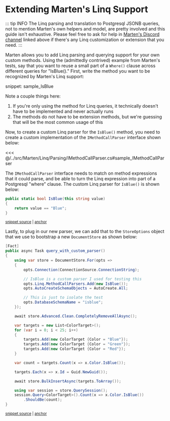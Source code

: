 # Extending Marten's Linq Support

::: tip INFO
The Linq parsing and translation to Postgresql JSONB queries, not to mention Marten's own helpers and model, are pretty involved and this guide isn't exhaustive. Please feel free to ask for help in [Marten's Discord channel](https://discord.gg/WMxrvegf8H) linked above if there's any Linq customization or extension that you need.
:::

Marten allows you to add Linq parsing and querying support for your own custom methods.
Using the (admittedly contrived) example from Marten's tests, say that you want to reuse a small part of a `Where()` clause across
different queries for "IsBlue()." First, write the method you want to be recognized by Marten's Linq support:

snippet: sample_IsBlue

Note a couple things here:

1. If you're only using the method for Linq queries, it technically doesn't have to be implemented and never actually runs
1. The methods do not have to be extension methods, but we're guessing that will be the most common usage of this

Now, to create a custom Linq parser for the `IsBlue()` method, you need to create a custom implementation of the `IMethodCallParser`
interface shown below:

<<< @/../src/Marten/Linq/Parsing/IMethodCallParser.cs#sample_IMethodCallParser

The `IMethodCallParser` interface needs to match on method expressions that it could parse, and be able to turn the Linq expression into
part of a Postgresql "where" clause. The custom Linq parser for `IsBlue()` is shown below:

<!-- snippet: sample_custom-extension-for-linq -->
<a id='snippet-sample_custom-extension-for-linq'></a>
```cs
public static bool IsBlue(this string value)
{
    return value == "Blue";
}
```
<sup><a href='https://github.com/JasperFx/marten/blob/master/src/LinqTests/Acceptance/custom_linq_extensions.cs#L71-L78' title='Snippet source file'>snippet source</a> | <a href='#snippet-sample_custom-extension-for-linq' title='Start of snippet'>anchor</a></sup>
<!-- endSnippet -->

Lastly, to plug in our new parser, we can add that to the `StoreOptions` object that we use to bootstrap a new `DocumentStore` as shown below:

<!-- snippet: sample_using_custom_linq_parser -->
<a id='snippet-sample_using_custom_linq_parser'></a>
```cs
[Fact]
public async Task query_with_custom_parser()
{
    using var store = DocumentStore.For(opts =>
    {
        opts.Connection(ConnectionSource.ConnectionString);

        // IsBlue is a custom parser I used for testing this
        opts.Linq.MethodCallParsers.Add(new IsBlue());
        opts.AutoCreateSchemaObjects = AutoCreate.All;

        // This is just to isolate the test
        opts.DatabaseSchemaName = "isblue";
    });

    await store.Advanced.Clean.CompletelyRemoveAllAsync();

    var targets = new List<ColorTarget>();
    for (var i = 0; i < 25; i++)
    {
        targets.Add(new ColorTarget {Color = "Blue"});
        targets.Add(new ColorTarget {Color = "Green"});
        targets.Add(new ColorTarget {Color = "Red"});
    }

    var count = targets.Count(x => x.Color.IsBlue());

    targets.Each(x => x.Id = Guid.NewGuid());

    await store.BulkInsertAsync(targets.ToArray());

    using var session = store.QuerySession();
    session.Query<ColorTarget>().Count(x => x.Color.IsBlue())
        .ShouldBe(count);
}
```
<sup><a href='https://github.com/JasperFx/marten/blob/master/src/LinqTests/Acceptance/custom_linq_extensions.cs#L22-L60' title='Snippet source file'>snippet source</a> | <a href='#snippet-sample_using_custom_linq_parser' title='Start of snippet'>anchor</a></sup>
<!-- endSnippet -->
